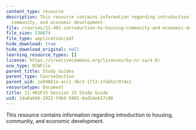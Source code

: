 ```yaml
---
content_type: resource
description: This resource contains information regarding introduction to housing,
  community, and economic development.
file: /courses/11-401-introduction-to-housing-community-and-economic-development-fall-2015/1da8a9462922fdb958656ad14e617c80_MIT11_401F15_Session25.pdf
file_size: 138674
file_type: application/pdf
hide_download: true
hide_download_original: null
learning_resource_types: []
license: https://creativecommons.org/licenses/by-nc-sa/4.0/
ocw_type: OCWFile
parent_title: Study Guides
parent_type: CourseSection
parent_uid: 1eb98b1a-acc1-36c3-1713-1feb52c974e1
resourcetype: Document
title: 11.401F15 Session 25 Study Guide
uid: 1da8a946-2922-fdb9-5865-6ad14e617c80
---
```

This resource contains information regarding introduction to housing, community, and economic development.